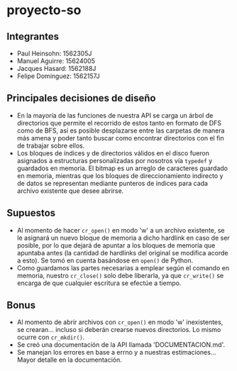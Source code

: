 # proyecto-so

## Integrantes

- Paul Heinsohn: 1562305J
- Manuel Aguirre: 15624005
- Jacques Hasard: 1562188J
- Felipe Dominguez: 1562157J

## Principales decisiones de diseño
* En la mayoría de las funciones de nuestra API se carga un árbol de directorios que permite el recorrido de estos tanto en formato de DFS como de BFS, así es posible desplazarse entre las carpetas de manera más amena y poder tanto buscar como encontrar directorios con el fin de trabajar sobre ellos.
* Los bloques de índices y de directorios válidos en el disco fueron asignados a estructuras personalizadas por nosotros vía `typedef` y guardados en memoria. El bitmap es un arreglo de caracteres guardado en memoria, mientras que los bloques de direccionamiento indirecto y de datos se representan mediante punteros de índices para cada archivo existente que desee abrirse.

## Supuestos
* Al momento de hacer `cr_open()` en modo 'w' a un archivo existente, se le asignará un nuevo bloque de memoria a dicho hardlink en caso de ser posible, por lo que dejará de apuntar a los bloques de memoria que apuntaba antes (la cantidad de hardlinks del original se modifica acorde a esto). Se tomó en cuenta basándose en `open()` de Python.
* Como guardamos las partes necesarias a emplear según el comando en memoria, nuestro `cr_close()` solo debe liberarla, ya que `cr_write()` se encarga de que cualquier escritura se efectúe a tiempo.

## Bonus
* Al momento de abrir archivos con `cr_open()` en modo 'w' inexistentes, se crearan... incluso si deberán crearse nuevos directorios. Lo mismo ocurre con `cr_mkdir()`.
* Se creó una documentación de la API llamada 'DOCUMENTACION.md'.
* Se manejan los errores en base a errno y a nuestras estimaciones... Mayor detalle en la documentación.
